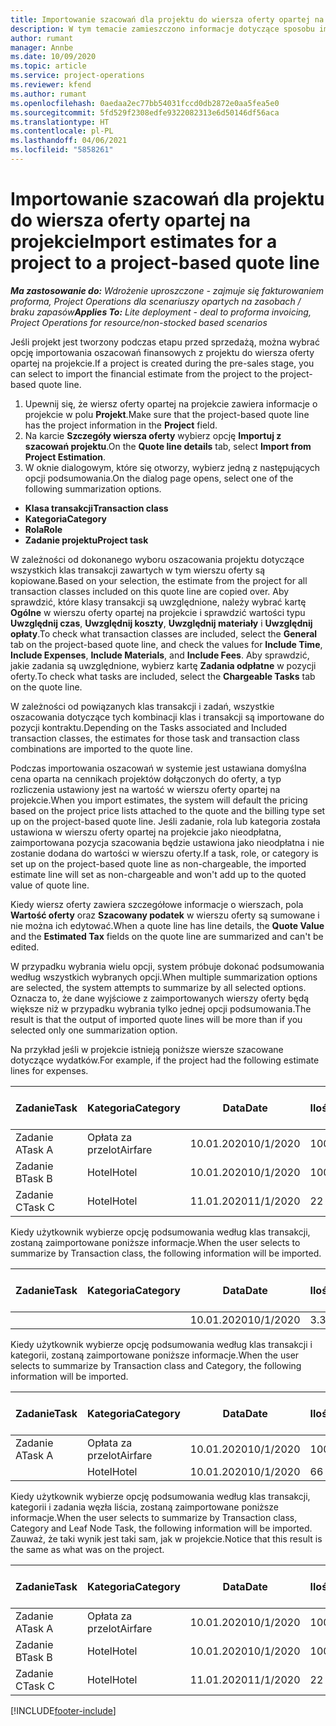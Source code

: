 ```yaml
---
title: Importowanie szacowań dla projektu do wiersza oferty opartej na projekcie - wersja uproszczona
description: W tym temacie zamieszczono informacje dotyczące sposobu importowania szacunków z projektu do wiersza oferty.
author: rumant
manager: Annbe
ms.date: 10/09/2020
ms.topic: article
ms.service: project-operations
ms.reviewer: kfend
ms.author: rumant
ms.openlocfilehash: 0aedaa2ec77bb54031fccd0db2872e0aa5fea5e0
ms.sourcegitcommit: 5fd529f2308edfe9322082313e6d50146df56aca
ms.translationtype: HT
ms.contentlocale: pl-PL
ms.lasthandoff: 04/06/2021
ms.locfileid: "5858261"
---
```

# <a name="import-estimates-for-a-project-to-a-project-based-quote-line"></a><span data-ttu-id="0fdfc-103">Importowanie szacowań dla projektu do wiersza oferty opartej na projekcie</span><span class="sxs-lookup"><span data-stu-id="0fdfc-103">Import estimates for a project to a project-based quote line</span></span> 

<span data-ttu-id="0fdfc-104">_**Ma zastosowanie do:** Wdrożenie uproszczone - zajmuje się fakturowaniem proforma, Project Operations dla scenariuszy opartych na zasobach / braku zapasów_</span><span class="sxs-lookup"><span data-stu-id="0fdfc-104">_**Applies To:** Lite deployment - deal to proforma invoicing, Project Operations for resource/non-stocked based scenarios_</span></span>

<span data-ttu-id="0fdfc-105">Jeśli projekt jest tworzony podczas etapu przed sprzedażą, można wybrać opcję importowania oszacowań finansowych z projektu do wiersza oferty opartej na projekcie.</span><span class="sxs-lookup"><span data-stu-id="0fdfc-105">If a project is created during the pre-sales stage, you can select to import the financial estimate from the project to the project-based quote line.</span></span>

1. <span data-ttu-id="0fdfc-106">Upewnij się, że wiersz oferty opartej na projekcie zawiera informacje o projekcie w polu **Projekt**.</span><span class="sxs-lookup"><span data-stu-id="0fdfc-106">Make sure that the project-based quote line has the project information in the **Project** field.</span></span>
2. <span data-ttu-id="0fdfc-107">Na karcie **Szczegóły wiersza oferty** wybierz opcję **Importuj z szacowań projektu**.</span><span class="sxs-lookup"><span data-stu-id="0fdfc-107">On the **Quote line details** tab, select **Import from Project Estimation**.</span></span>
3. <span data-ttu-id="0fdfc-108">W oknie dialogowym, które się otworzy, wybierz jedną z następujących opcji podsumowania.</span><span class="sxs-lookup"><span data-stu-id="0fdfc-108">On the dialog page opens, select one of the following summarization options.</span></span>

  - <span data-ttu-id="0fdfc-109">**Klasa transakcji**</span><span class="sxs-lookup"><span data-stu-id="0fdfc-109">**Transaction class**</span></span>
  - <span data-ttu-id="0fdfc-110">**Kategoria**</span><span class="sxs-lookup"><span data-stu-id="0fdfc-110">**Category**</span></span>
  - <span data-ttu-id="0fdfc-111">**Rola**</span><span class="sxs-lookup"><span data-stu-id="0fdfc-111">**Role**</span></span> 
  - <span data-ttu-id="0fdfc-112">**Zadanie projektu**</span><span class="sxs-lookup"><span data-stu-id="0fdfc-112">**Project task**</span></span>

<span data-ttu-id="0fdfc-113">W zależności od dokonanego wyboru oszacowania projektu dotyczące wszystkich klas transakcji zawartych w tym wierszu oferty są kopiowane.</span><span class="sxs-lookup"><span data-stu-id="0fdfc-113">Based on your selection, the estimate from the project for all transaction classes included on this quote line are copied over.</span></span> <span data-ttu-id="0fdfc-114">Aby sprawdzić, które klasy transakcji są uwzględnione, należy wybrać kartę **Ogólne** w wierszu oferty opartej na projekcie i sprawdzić wartości typu **Uwzględnij czas**, **Uwzględnij koszty**, **Uwzględnij materiały** i **Uwzględnij opłaty**.</span><span class="sxs-lookup"><span data-stu-id="0fdfc-114">To check what transaction classes are included, select the **General** tab on the project-based quote line, and check the values for **Include Time**, **Include Expenses**, **Include Materials**, and **Include Fees**.</span></span>  <span data-ttu-id="0fdfc-115">Aby sprawdzić, jakie zadania są uwzględnione, wybierz kartę **Zadania odpłatne** w pozycji oferty.</span><span class="sxs-lookup"><span data-stu-id="0fdfc-115">To check what tasks are included, select the **Chargeable Tasks** tab on the quote line.</span></span>

<span data-ttu-id="0fdfc-116">W zależności od powiązanych klas transakcji i zadań, wszystkie oszacowania dotyczące tych kombinacji klas i transakcji są importowane do pozycji kontraktu.</span><span class="sxs-lookup"><span data-stu-id="0fdfc-116">Depending on the Tasks associated and Included transaction classes, the estimates for those task and transaction class combinations are imported to the quote line.</span></span>

<span data-ttu-id="0fdfc-117">Podczas importowania oszacowań w systemie jest ustawiana domyślna cena oparta na cennikach projektów dołączonych do oferty, a typ rozliczenia ustawiony jest na wartość w wierszu oferty opartej na projekcie.</span><span class="sxs-lookup"><span data-stu-id="0fdfc-117">When you import estimates, the system will default the pricing based on the project price lists attached to the quote and the billing type set up on the project-based quote line.</span></span> <span data-ttu-id="0fdfc-118">Jeśli zadanie, rola lub kategoria została ustawiona w wierszu oferty opartej na projekcie jako nieodpłatna, zaimportowana pozycja szacowania będzie ustawiona jako nieodpłatna i nie zostanie dodana do wartości w wierszu oferty.</span><span class="sxs-lookup"><span data-stu-id="0fdfc-118">If a task, role, or category is set up on the project-based quote line as non-chargeable, the imported estimate line will set as non-chargeable and won't add up to the quoted value of quote line.</span></span>

<span data-ttu-id="0fdfc-119">Kiedy wiersz oferty zawiera szczegółowe informacje o wierszach, pola **Wartość oferty** oraz **Szacowany podatek** w wierszu oferty są sumowane i nie można ich edytować.</span><span class="sxs-lookup"><span data-stu-id="0fdfc-119">When a quote line has line details, the **Quote Value** and the **Estimated Tax** fields on the quote line are summarized and can't be edited.</span></span>

<span data-ttu-id="0fdfc-120">W przypadku wybrania wielu opcji, system próbuje dokonać podsumowania według wszystkich wybranych opcji.</span><span class="sxs-lookup"><span data-stu-id="0fdfc-120">When multiple summarization options are selected, the system attempts to summarize by all selected options.</span></span> <span data-ttu-id="0fdfc-121">Oznacza to, że dane wyjściowe z zaimportowanych wierszy oferty będą większe niż w przypadku wybrania tylko jednej opcji podsumowania.</span><span class="sxs-lookup"><span data-stu-id="0fdfc-121">The result is that the output of imported quote lines will be more than if you selected only one summarization option.</span></span>

<span data-ttu-id="0fdfc-122">Na przykład jeśli w projekcie istnieją poniższe wiersze szacowane dotyczące wydatków.</span><span class="sxs-lookup"><span data-stu-id="0fdfc-122">For example, if the project had the following estimate lines for expenses.</span></span>

| <span data-ttu-id="0fdfc-123">Zadanie</span><span class="sxs-lookup"><span data-stu-id="0fdfc-123">Task</span></span> | <span data-ttu-id="0fdfc-124">Kategoria</span><span class="sxs-lookup"><span data-stu-id="0fdfc-124">Category</span></span> | <span data-ttu-id="0fdfc-125">Data</span><span class="sxs-lookup"><span data-stu-id="0fdfc-125">Date</span></span> | <span data-ttu-id="0fdfc-126">Ilość</span><span class="sxs-lookup"><span data-stu-id="0fdfc-126">Quantity</span></span> | <span data-ttu-id="0fdfc-127">Cena jednostkowa</span><span class="sxs-lookup"><span data-stu-id="0fdfc-127">Unit price</span></span> | <span data-ttu-id="0fdfc-128">Kwota</span><span class="sxs-lookup"><span data-stu-id="0fdfc-128">Amount</span></span> |
| --- | --- | --- | --- | --- | --- |
| <span data-ttu-id="0fdfc-129">Zadanie A</span><span class="sxs-lookup"><span data-stu-id="0fdfc-129">Task A</span></span> | <span data-ttu-id="0fdfc-130">Opłata za przelot</span><span class="sxs-lookup"><span data-stu-id="0fdfc-130">Airfare</span></span> | <span data-ttu-id="0fdfc-131">10.01.2020</span><span class="sxs-lookup"><span data-stu-id="0fdfc-131">10/1/2020</span></span> | <span data-ttu-id="0fdfc-132">100</span><span class="sxs-lookup"><span data-stu-id="0fdfc-132">4</span></span> | <span data-ttu-id="0fdfc-133">400</span><span class="sxs-lookup"><span data-stu-id="0fdfc-133">400</span></span> | <span data-ttu-id="0fdfc-134">1600</span><span class="sxs-lookup"><span data-stu-id="0fdfc-134">1600</span></span> |
| <span data-ttu-id="0fdfc-135">Zadanie B</span><span class="sxs-lookup"><span data-stu-id="0fdfc-135">Task B</span></span> | <span data-ttu-id="0fdfc-136">Hotel</span><span class="sxs-lookup"><span data-stu-id="0fdfc-136">Hotel</span></span> | <span data-ttu-id="0fdfc-137">10.01.2020</span><span class="sxs-lookup"><span data-stu-id="0fdfc-137">10/1/2020</span></span> | <span data-ttu-id="0fdfc-138">100</span><span class="sxs-lookup"><span data-stu-id="0fdfc-138">4</span></span> | <span data-ttu-id="0fdfc-139">200</span><span class="sxs-lookup"><span data-stu-id="0fdfc-139">200</span></span> | <span data-ttu-id="0fdfc-140">800</span><span class="sxs-lookup"><span data-stu-id="0fdfc-140">800</span></span> |
| <span data-ttu-id="0fdfc-141">Zadanie C</span><span class="sxs-lookup"><span data-stu-id="0fdfc-141">Task C</span></span> | <span data-ttu-id="0fdfc-142">Hotel</span><span class="sxs-lookup"><span data-stu-id="0fdfc-142">Hotel</span></span> | <span data-ttu-id="0fdfc-143">11.01.2020</span><span class="sxs-lookup"><span data-stu-id="0fdfc-143">11/1/2020</span></span> | <span data-ttu-id="0fdfc-144">2</span><span class="sxs-lookup"><span data-stu-id="0fdfc-144">2</span></span> | <span data-ttu-id="0fdfc-145">200</span><span class="sxs-lookup"><span data-stu-id="0fdfc-145">200</span></span> | <span data-ttu-id="0fdfc-146">400</span><span class="sxs-lookup"><span data-stu-id="0fdfc-146">400</span></span> |

<span data-ttu-id="0fdfc-147">Kiedy użytkownik wybierze opcję podsumowania według klas transakcji, zostaną zaimportowane poniższe informacje.</span><span class="sxs-lookup"><span data-stu-id="0fdfc-147">When the user selects to summarize by Transaction class, the following information will be imported.</span></span>

| <span data-ttu-id="0fdfc-148">Zadanie</span><span class="sxs-lookup"><span data-stu-id="0fdfc-148">Task</span></span> | <span data-ttu-id="0fdfc-149">Kategoria</span><span class="sxs-lookup"><span data-stu-id="0fdfc-149">Category</span></span> | <span data-ttu-id="0fdfc-150">Data</span><span class="sxs-lookup"><span data-stu-id="0fdfc-150">Date</span></span> | <span data-ttu-id="0fdfc-151">Ilość</span><span class="sxs-lookup"><span data-stu-id="0fdfc-151">Quantity</span></span> | <span data-ttu-id="0fdfc-152">Cena jednostkowa</span><span class="sxs-lookup"><span data-stu-id="0fdfc-152">Unit price</span></span> | <span data-ttu-id="0fdfc-153">Kwota</span><span class="sxs-lookup"><span data-stu-id="0fdfc-153">Amount</span></span> |
| --- | --- | --- | --- | --- | --- |
|||<span data-ttu-id="0fdfc-154">10.01.2020</span><span class="sxs-lookup"><span data-stu-id="0fdfc-154">10/1/2020</span></span> | <span data-ttu-id="0fdfc-155">3.34</span><span class="sxs-lookup"><span data-stu-id="0fdfc-155">3.34</span></span> | <span data-ttu-id="0fdfc-156">840</span><span class="sxs-lookup"><span data-stu-id="0fdfc-156">840</span></span> | <span data-ttu-id="0fdfc-157">2800</span><span class="sxs-lookup"><span data-stu-id="0fdfc-157">2800</span></span> |

<span data-ttu-id="0fdfc-158">Kiedy użytkownik wybierze opcję podsumowania według klas transakcji i kategorii, zostaną zaimportowane poniższe informacje.</span><span class="sxs-lookup"><span data-stu-id="0fdfc-158">When the user selects to summarize by Transaction class and Category, the following information will be imported.</span></span>

| <span data-ttu-id="0fdfc-159">Zadanie</span><span class="sxs-lookup"><span data-stu-id="0fdfc-159">Task</span></span> | <span data-ttu-id="0fdfc-160">Kategoria</span><span class="sxs-lookup"><span data-stu-id="0fdfc-160">Category</span></span> | <span data-ttu-id="0fdfc-161">Data</span><span class="sxs-lookup"><span data-stu-id="0fdfc-161">Date</span></span> | <span data-ttu-id="0fdfc-162">Ilość</span><span class="sxs-lookup"><span data-stu-id="0fdfc-162">Quantity</span></span> | <span data-ttu-id="0fdfc-163">Cena jednostkowa</span><span class="sxs-lookup"><span data-stu-id="0fdfc-163">Unit price</span></span> | <span data-ttu-id="0fdfc-164">Kwota</span><span class="sxs-lookup"><span data-stu-id="0fdfc-164">Amount</span></span> |
| --- | --- | --- | --- | --- | --- |
| <span data-ttu-id="0fdfc-165">Zadanie A</span><span class="sxs-lookup"><span data-stu-id="0fdfc-165">Task A</span></span> | <span data-ttu-id="0fdfc-166">Opłata za przelot</span><span class="sxs-lookup"><span data-stu-id="0fdfc-166">Airfare</span></span> | <span data-ttu-id="0fdfc-167">10.01.2020</span><span class="sxs-lookup"><span data-stu-id="0fdfc-167">10/1/2020</span></span> | <span data-ttu-id="0fdfc-168">100</span><span class="sxs-lookup"><span data-stu-id="0fdfc-168">4</span></span> | <span data-ttu-id="0fdfc-169">400</span><span class="sxs-lookup"><span data-stu-id="0fdfc-169">400</span></span> | <span data-ttu-id="0fdfc-170">1600</span><span class="sxs-lookup"><span data-stu-id="0fdfc-170">1600</span></span> |
| | <span data-ttu-id="0fdfc-171">Hotel</span><span class="sxs-lookup"><span data-stu-id="0fdfc-171">Hotel</span></span> | <span data-ttu-id="0fdfc-172">10.01.2020</span><span class="sxs-lookup"><span data-stu-id="0fdfc-172">10/1/2020</span></span> | <span data-ttu-id="0fdfc-173">6</span><span class="sxs-lookup"><span data-stu-id="0fdfc-173">6</span></span> | <span data-ttu-id="0fdfc-174">200</span><span class="sxs-lookup"><span data-stu-id="0fdfc-174">200</span></span> | <span data-ttu-id="0fdfc-175">1200</span><span class="sxs-lookup"><span data-stu-id="0fdfc-175">1200</span></span> |

<span data-ttu-id="0fdfc-176">Kiedy użytkownik wybierze opcję podsumowania według klas transakcji, kategorii i zadania węzła liścia, zostaną zaimportowane poniższe informacje.</span><span class="sxs-lookup"><span data-stu-id="0fdfc-176">When the user selects to summarize by Transaction class, Category and Leaf Node Task, the following information will be imported.</span></span> <span data-ttu-id="0fdfc-177">Zauważ, że taki wynik jest taki sam, jak w projekcie.</span><span class="sxs-lookup"><span data-stu-id="0fdfc-177">Notice that this result is the same as what was on the project.</span></span>

| <span data-ttu-id="0fdfc-178">Zadanie</span><span class="sxs-lookup"><span data-stu-id="0fdfc-178">Task</span></span> | <span data-ttu-id="0fdfc-179">Kategoria</span><span class="sxs-lookup"><span data-stu-id="0fdfc-179">Category</span></span> | <span data-ttu-id="0fdfc-180">Data</span><span class="sxs-lookup"><span data-stu-id="0fdfc-180">Date</span></span> | <span data-ttu-id="0fdfc-181">Ilość</span><span class="sxs-lookup"><span data-stu-id="0fdfc-181">Quantity</span></span> | <span data-ttu-id="0fdfc-182">Cena jednostkowa</span><span class="sxs-lookup"><span data-stu-id="0fdfc-182">Unit price</span></span> | <span data-ttu-id="0fdfc-183">Kwota</span><span class="sxs-lookup"><span data-stu-id="0fdfc-183">Amount</span></span> |
| --- | --- | --- | --- | --- | --- |
| <span data-ttu-id="0fdfc-184">Zadanie A</span><span class="sxs-lookup"><span data-stu-id="0fdfc-184">Task A</span></span> | <span data-ttu-id="0fdfc-185">Opłata za przelot</span><span class="sxs-lookup"><span data-stu-id="0fdfc-185">Airfare</span></span> | <span data-ttu-id="0fdfc-186">10.01.2020</span><span class="sxs-lookup"><span data-stu-id="0fdfc-186">10/1/2020</span></span> | <span data-ttu-id="0fdfc-187">100</span><span class="sxs-lookup"><span data-stu-id="0fdfc-187">4</span></span> | <span data-ttu-id="0fdfc-188">400</span><span class="sxs-lookup"><span data-stu-id="0fdfc-188">400</span></span> | <span data-ttu-id="0fdfc-189">1600</span><span class="sxs-lookup"><span data-stu-id="0fdfc-189">1600</span></span> |
| <span data-ttu-id="0fdfc-190">Zadanie B</span><span class="sxs-lookup"><span data-stu-id="0fdfc-190">Task B</span></span> | <span data-ttu-id="0fdfc-191">Hotel</span><span class="sxs-lookup"><span data-stu-id="0fdfc-191">Hotel</span></span> | <span data-ttu-id="0fdfc-192">10.01.2020</span><span class="sxs-lookup"><span data-stu-id="0fdfc-192">10/1/2020</span></span> | <span data-ttu-id="0fdfc-193">100</span><span class="sxs-lookup"><span data-stu-id="0fdfc-193">4</span></span> | <span data-ttu-id="0fdfc-194">200</span><span class="sxs-lookup"><span data-stu-id="0fdfc-194">200</span></span> | <span data-ttu-id="0fdfc-195">800</span><span class="sxs-lookup"><span data-stu-id="0fdfc-195">800</span></span> |
| <span data-ttu-id="0fdfc-196">Zadanie C</span><span class="sxs-lookup"><span data-stu-id="0fdfc-196">Task C</span></span> | <span data-ttu-id="0fdfc-197">Hotel</span><span class="sxs-lookup"><span data-stu-id="0fdfc-197">Hotel</span></span> | <span data-ttu-id="0fdfc-198">11.01.2020</span><span class="sxs-lookup"><span data-stu-id="0fdfc-198">11/1/2020</span></span> | <span data-ttu-id="0fdfc-199">2</span><span class="sxs-lookup"><span data-stu-id="0fdfc-199">2</span></span> | <span data-ttu-id="0fdfc-200">200</span><span class="sxs-lookup"><span data-stu-id="0fdfc-200">200</span></span> | <span data-ttu-id="0fdfc-201">400</span><span class="sxs-lookup"><span data-stu-id="0fdfc-201">400</span></span> |


[!INCLUDE[footer-include](../../includes/footer-banner.md)]

